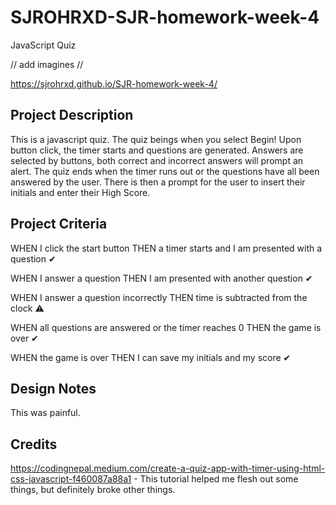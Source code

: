 # SJROHRXD-SJR-homework-week-4
JavaScript Quiz

// add imagines //

https://sjrohrxd.github.io/SJR-homework-week-4/

## Project Description

This is a javascript quiz. The quiz beings when you select Begin! Upon button click, the timer starts and questions are generated. Answers are selected by buttons, both correct and incorrect answers will prompt an alert. The quiz ends when the timer runs out or the questions have all been answered by the user. There is then a prompt for the user to insert their initials and enter their High Score.

## Project Criteria

WHEN I click the start button THEN a timer starts and I am presented with a question ✔

WHEN I answer a question THEN I am presented with another question ✔

WHEN I answer a question incorrectly THEN time is subtracted from the clock ⚠

WHEN all questions are answered or the timer reaches 0 THEN the game is over ✔

WHEN the game is over THEN I can save my initials and my score ✔

## Design Notes
This was painful.

## Credits
https://codingnepal.medium.com/create-a-quiz-app-with-timer-using-html-css-javascript-f460087a88a1 - This tutorial helped me flesh out some things, but definitely broke other things.
